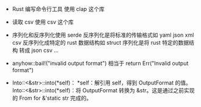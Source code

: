 - Rust 编写命令行工具 使用 clap 这个库
- 读取 csv 使用 csv 这个库
- 序列化和反序列化使用 serde 反序列化是将标准的传输格式如 yaml json xml csv 反序列化成特定的 rust 数据结构如   struct 序列化是将 rust 特定的数据结构 转成 json csv ...

- anyhow::bail!("invalid output format") 相当于 return Err("Invalid output format")
- Into::<&str>::into(*self)：
  *self：解引用 self，得到 OutputFormat 的值。
  Into::<&str>::into(*self)：将 OutputFormat 转换为 &str。这是通过之前实现的 From<OutputFormat> for &'static str 完成的。
